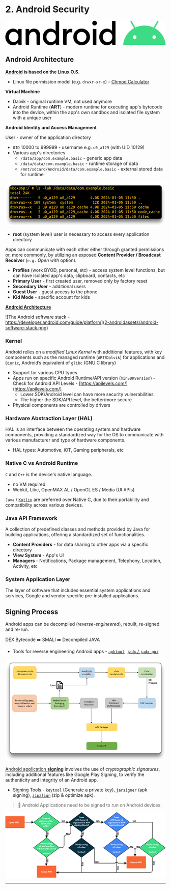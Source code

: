 # 2. Android Security

![](2-androidassets/Android-logo.png)

## Android Architecture

**[Android](https://source.android.com/docs/) is based on the Linux O.S.**

- Linux file permission model (e.g. `drwxr-xr-x`) - [Chmod Calculator](https://chmod-calculator.com/)

**Virtual Machine**

- Dalvik - original runtime VM, not used anymore
- Android Runtime (**ART**) - modern runtime for executing app's bytecode into the device, within the app's own sandbox and isolated file system with a unique user

**Android Identity and Access Management**

User - owner of the application directory

- `UID` 10000 to 999999 - username e.g. `u0_a129` (with UID 10129)
- Various app's directories
  - `/data/app/com.example.basic` - generic app data
  - `/data/data/com.example.basic` - runtime storage of data
  - `/mnt/sdcard/Android/data/com.example.basic` - external stored data for runtime

![](2-androidassets/2024-01-05_12-55-28_284.png)

- **root** (system level) user is necessary to access every application directory

Apps can communicate with each other either through granted permissions or, more commonly, by utilizing an exposed **Content Provider / Broadcast Receiver** (`e.g.` *Open with* option).

- **Profiles** (work BYOD, personal, etc) - access system level functions, but can have isolated app's data, clipboard, contacts, etc
- **Primary User** - first created user, removed only by factory reset
- **Secondary User** - additional users
- **Guest User** - guest access to the phone
- **Kid Mode** - specific account for kids

[**Android Architecture**](https://mas.owasp.org/MASTG/Android/0x05a-Platform-Overview/#android-architecture)

![The Android software stack - https://developer.android.com/guide/platform](2-androidassets/android-software-stack.png)

### Kernel

Android relies on a *modified Linux Kernel* with additional features, with key components such as the managed runtime (`ART`/`Dalvik`) for applications and `Bionic`, Android’s equivalent of `glibc` (GNU C library)

- Support for various CPU types
- Apps run on specific Android Runtime/API version (`minSDKVersion`) - Check for Android API Levels - [https://apilevels.com/](https://apilevels.com/)
  - Lower SDK/Android level can have more security vulnerabilities
  - The higher the SDK/API level, the better/more secure
- Physical components are controlled by drivers

### Hardware Abstraction Layer (HAL)

HAL is an interface between the operating system and hardware components, providing a standardized way for the OS to communicate with various manufacturer and type of hardware components.

- HAL types: Automotive, iOT, Gaming peripherals, etc

###  Native C vs Android Runtime

`C` and `C++` is the device's native language.

- no VM required
- Webkit, Libc, OpenMAX AL / OpenGL ES / Media (UI APIs)

`Java` / [`Kotlin`](https://developer.android.com/kotlin) are preferred over Native C, due to their portability and compatibility across various devices.

### Java API Framework

A collection of predefined classes and methods provided by Java for building applications, offering a standardized set of functionalities.

- **Content Providers** - for data sharing to other apps via a specific directory
- **View System** - App's UI
- **Managers** - Notifications, Package management, Telephony, Location, Activity, etc

### System Application Layer

The layer of software that includes essential system applications and services, Google and vendor specific pre-installed applications.

## Signing Process

Android apps can be decompiled (*reverse-engineered*), rebuilt, re-signed and re-run.

DEX Bytecode ➡️ SMALI ➡️ Decompiled JAVA

- Tools for reverse engineering Android apps - [`apktool`](https://apktool.org/), [`jadx` / `jadx-gui`](https://github.com/skylot/jadx)

![Android build process](2-androidassets/1-pYeENzIsobLH6nfRCK9SA.png)

[Android application **signing**](https://developer.android.com/studio/publish/app-signing) involves the use of *cryptographic signatures*, including additional features like Google Play Signing, to verify the authenticity and integrity of an Android app.

- Signing Tools - [`keytool`](https://docs.oracle.com/javase/10/tools/keytool.htm#JSWOR-GUID-5990A2E4-78E3-47B7-AE75-6D1826259549) (Generate a private key), [`jarsigner`](https://docs.oracle.com/javase/8/docs/technotes/tools/windows/jarsigner.html) (apk signing), [`zipalign`](https://developer.android.com/tools/zipalign) (zip & optimize apk).

> 📌 Android Applications need to be signed to run on Android devices.



![APK validation process v4 - source.android.com](2-androidassets/image-20240105151318551.png)

------

